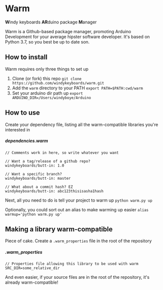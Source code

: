 # Warm
**W**indy keyboards **AR**duino package **M**anager

Warm is a Github-based package manager, promoting Arduino Development for your average hipster software developer. It's based on Python 3.7, so you best be up to date son.

## How to install
Warm requires only three things to set up

1. Clone (or fork) this repo
`git clone https://github.com/windykeyboards/warm.git`
2. Add the `warm` directory to your PATH
`export PATH=$PATH:cwd/warm`
3. Set your arduino dir path up
`export ARDUINO_DIR=/Users/windyboye/Arduino`

## How to use
Create your dependency file, listing all the warm-compatible libraries you're interested in

##### dependencies.warm
```properties
// Comments work in here, so write whatever you want

// Want a tag/release of a github repo? 
windykeyboards/butt-in: 1.0

// Want a specific branch?
windykeyboards/butt-in: master

// What about a commit hash? EZ
windykeyboards/butt-in: abc123thisisasha1hash
```

Next, all you need to do is tell your project to warm up
`python warm.py up`

Optionally, you could sort out an alias to make warming up easier
`alias warmup='python warm.py up'`

## Making a library warm-compatible
Piece of cake. Create a `.warm_properties` file in the root of the repository

##### .warm_properties
```properties
// Properties file allowing this library to be used with warm
SRC_DIR=some_relative_dir
```

And even easier, if your source files are in the root of the repository, it's already warm-compatible!
